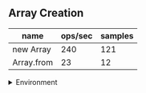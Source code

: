 ## Array Creation

|name|ops/sec|samples|
|-|-|-|
|new Array|240|121|
|Array.from|23|12|


<details>
<summary>Environment</summary>

* __Machine:__ linux x64 | 4 vCPUs | 15.2GB Mem
* __Run:__ Mon May 13 2024 15:33:09 GMT+0000 (Coordinated Universal Time)
</details>

<!--
{"environment":{"platform":"linux","arch":"x64","cpus":4,"totalMemory":15.245216369628906},"benchmarks":[{"name":"new Array","opsSec":240.18961973989295,"samples":121},{"name":"Array.from","opsSec":23.548080036140647,"samples":12}]}-->
